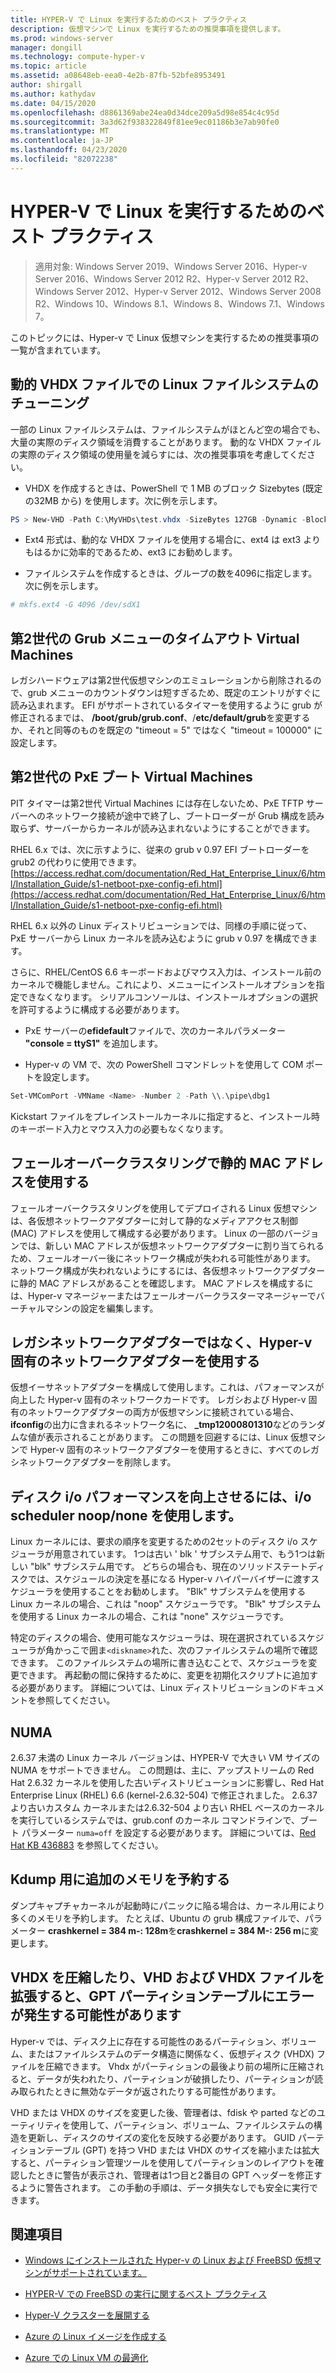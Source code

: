 ```yaml
---
title: HYPER-V で Linux を実行するためのベスト プラクティス
description: 仮想マシンで Linux を実行するための推奨事項を提供します。
ms.prod: windows-server
manager: dongill
ms.technology: compute-hyper-v
ms.topic: article
ms.assetid: a08648eb-eea0-4e2b-87fb-52bfe8953491
author: shirgall
ms.author: kathydav
ms.date: 04/15/2020
ms.openlocfilehash: d8861369abe24ea0d34dce209a5d98e854c4c95d
ms.sourcegitcommit: 3a3d62f938322849f81ee9ec01186b3e7ab90fe0
ms.translationtype: MT
ms.contentlocale: ja-JP
ms.lasthandoff: 04/23/2020
ms.locfileid: "82072238"
---
```

# <a name="best-practices-for-running-linux-on-hyper-v"></a>HYPER-V で Linux を実行するためのベスト プラクティス

>適用対象: Windows Server 2019、Windows Server 2016、Hyper-v Server 2016、Windows Server 2012 R2、Hyper-v Server 2012 R2、Windows Server 2012、Hyper-v Server 2012、Windows Server 2008 R2、Windows 10、Windows 8.1、Windows 8、Windows 7.1、Windows 7。

このトピックには、Hyper-v で Linux 仮想マシンを実行するための推奨事項の一覧が含まれています。

## <a name="tuning-linux-file-systems-on-dynamic-vhdx-files"></a>動的 VHDX ファイルでの Linux ファイルシステムのチューニング

一部の Linux ファイルシステムは、ファイルシステムがほとんど空の場合でも、大量の実際のディスク領域を消費することがあります。 動的な VHDX ファイルの実際のディスク領域の使用量を減らすには、次の推奨事項を考慮してください。

* VHDX を作成するときは、PowerShell で 1 MB のブロック Sizebytes (既定の32MB から) を使用します。次に例を示します。

```Powershell
PS > New-VHD -Path C:\MyVHDs\test.vhdx -SizeBytes 127GB -Dynamic -BlockSizeBytes 1MB
```

* Ext4 形式は、動的な VHDX ファイルを使用する場合に、ext4 は ext3 よりもはるかに効率的であるため、ext3 にお勧めします。

* ファイルシステムを作成するときは、グループの数を4096に指定します。次に例を示します。

```bash
# mkfs.ext4 -G 4096 /dev/sdX1

```

## <a name="grub-menu-timeout-on-generation-2-virtual-machines"></a>第2世代の Grub メニューのタイムアウト Virtual Machines

レガシハードウェアは第2世代仮想マシンのエミュレーションから削除されるので、grub メニューのカウントダウンは短すぎるため、既定のエントリがすぐに読み込まれます。 EFI がサポートされているタイマーを使用するように grub が修正されるまでは、 **/boot/grub/grub.conf**、/**etc/default/grub**を変更するか、それと同等のものを既定の "timeout = 5" ではなく "timeout = 100000" に設定します。

## <a name="pxe-boot-on-generation-2-virtual-machines"></a>第2世代の PxE ブート Virtual Machines

PIT タイマーは第2世代 Virtual Machines には存在しないため、PxE TFTP サーバーへのネットワーク接続が途中で終了し、ブートローダーが Grub 構成を読み取らず、サーバーからカーネルが読み込まれないようにすることができます。

RHEL 6.x では、次に示すように、従来の grub v 0.97 EFI ブートローダーを grub2 の代わりに使用できます。[https://access.redhat.com/documentation/Red_Hat_Enterprise_Linux/6/html/Installation_Guide/s1-netboot-pxe-config-efi.html](https://access.redhat.com/documentation/Red_Hat_Enterprise_Linux/6/html/Installation_Guide/s1-netboot-pxe-config-efi.html)

RHEL 6.x 以外の Linux ディストリビューションでは、同様の手順に従って、PxE サーバーから Linux カーネルを読み込むように grub v 0.97 を構成できます。

さらに、RHEL/CentOS 6.6 キーボードおよびマウス入力は、インストール前のカーネルで機能しません。これにより、メニューにインストールオプションを指定できなくなります。 シリアルコンソールは、インストールオプションの選択を許可するように構成する必要があります。

* PxE サーバーの**efidefault**ファイルで、次のカーネルパラメーター **"console = ttyS1"** を追加します。

* Hyper-v の VM で、次の PowerShell コマンドレットを使用して COM ポートを設定します。

```Powershell
Set-VMComPort -VMName <Name> -Number 2 -Path \\.\pipe\dbg1

```

Kickstart ファイルをプレインストールカーネルに指定すると、インストール時のキーボード入力とマウス入力の必要もなくなります。

## <a name="use-static-mac-addresses-with-failover-clustering"></a>フェールオーバークラスタリングで静的 MAC アドレスを使用する

フェールオーバークラスタリングを使用してデプロイされる Linux 仮想マシンは、各仮想ネットワークアダプターに対して静的なメディアアクセス制御 (MAC) アドレスを使用して構成する必要があります。 Linux の一部のバージョンでは、新しい MAC アドレスが仮想ネットワークアダプターに割り当てられるため、フェールオーバー後にネットワーク構成が失われる可能性があります。 ネットワーク構成が失われないようにするには、各仮想ネットワークアダプターに静的 MAC アドレスがあることを確認します。 MAC アドレスを構成するには、Hyper-v マネージャーまたはフェールオーバークラスターマネージャーでバーチャルマシンの設定を編集します。

## <a name="use-hyper-v-specific-network-adapters-not-the-legacy-network-adapter"></a>レガシネットワークアダプターではなく、Hyper-v 固有のネットワークアダプターを使用する

仮想イーサネットアダプターを構成して使用します。これは、パフォーマンスが向上した Hyper-v 固有のネットワークカードです。 レガシおよび Hyper-v 固有のネットワークアダプターの両方が仮想マシンに接続されている場合、 **ifconfig**の出力に含まれるネットワーク名に、 **_tmp12000801310**などのランダムな値が表示されることがあります。 この問題を回避するには、Linux 仮想マシンで Hyper-v 固有のネットワークアダプターを使用するときに、すべてのレガシネットワークアダプターを削除します。

## <a name="use-io-scheduler-noopnone-for-better-disk-io-performance"></a>ディスク i/o パフォーマンスを向上させるには、i/o scheduler noop/none を使用します。

Linux カーネルには、要求の順序を変更するための2セットのディスク i/o スケジューラが用意されています。  1つは古い ' blk ' サブシステム用で、もう1つは新しい "blk" サブシステム用です。 どちらの場合も、現在のソリッドステートディスクでは、スケジュールの決定を基になる Hyper-v ハイパーバイザーに渡すスケジューラを使用することをお勧めします。 "Blk" サブシステムを使用する Linux カーネルの場合、これは "noop" スケジューラです。 "Blk" サブシステムを使用する Linux カーネルの場合、これは "none" スケジューラです。

特定のディスクの場合、使用可能なスケジューラは、現在選択されているスケジューラが角かっこで囲ま`<diskname>`れた、次のファイルシステムの場所で確認できます。 このファイルシステムの場所に書き込むことで、スケジューラを変更できます。 再起動の間に保持するために、変更を初期化スクリプトに追加する必要があります。 詳細については、Linux ディストリビューションのドキュメントを参照してください。

## <a name="numa"></a>NUMA

2.6.37 未満の Linux カーネル バージョンは、HYPER-V で大きい VM サイズの NUMA をサポートできません。 この問題は、主に、アップストリームの Red Hat 2.6.32 カーネルを使用した古いディストリビューションに影響し、Red Hat Enterprise Linux (RHEL) 6.6 (kernel-2.6.32-504) で修正されました。 2.6.37 より古いカスタム カーネルまたは2.6.32-504 より古い RHEL ベースのカーネルを実行しているシステムでは、grub.conf のカーネル コマンドラインで、ブート パラメーター `numa=off` を設定する必要があります。 詳細については、[Red Hat KB 436883](https://access.redhat.com/solutions/436883) を参照してください。

## <a name="reserve-more-memory-for-kdump"></a>Kdump 用に追加のメモリを予約する

ダンプキャプチャカーネルが起動時にパニックに陥る場合は、カーネル用により多くのメモリを予約します。 たとえば、Ubuntu の grub 構成ファイルで、パラメーター **crashkernel = 384 m-: 128m**を**crashkernel = 384 M-: 256 m**に変更します。

## <a name="shrinking-vhdx-or-expanding-vhd-and-vhdx-files-can-result-in-erroneous-gpt-partition-tables"></a>VHDX を圧縮したり、VHD および VHDX ファイルを拡張すると、GPT パーティションテーブルにエラーが発生する可能性があります

Hyper-v では、ディスク上に存在する可能性のあるパーティション、ボリューム、またはファイルシステムのデータ構造に関係なく、仮想ディスク (VHDX) ファイルを圧縮できます。 Vhdx がパーティションの最後より前の場所に圧縮されると、データが失われたり、パーティションが破損したり、パーティションが読み取られたときに無効なデータが返されたりする可能性があります。

VHD または VHDX のサイズを変更した後、管理者は、fdisk や parted などのユーティリティを使用して、パーティション、ボリューム、ファイルシステムの構造を更新し、ディスクのサイズの変化を反映する必要があります。 GUID パーティションテーブル (GPT) を持つ VHD または VHDX のサイズを縮小または拡大すると、パーティション管理ツールを使用してパーティションのレイアウトを確認したときに警告が表示され、管理者は1つ目と2番目の GPT ヘッダーを修正するように警告されます。 この手動の手順は、データ損失なしでも安全に実行できます。

## <a name="see-also"></a>関連項目

* [Windows にインストールされた Hyper-v の Linux および FreeBSD 仮想マシンがサポートされています。](Supported-Linux-and-FreeBSD-virtual-machines-for-Hyper-V-on-Windows.md)

* [HYPER-V での FreeBSD の実行に関するベスト プラクティス](Best-practices-for-running-FreeBSD-on-Hyper-V.md)

* [Hyper-V クラスターを展開する](https://technet.microsoft.com/library/jj863389.aspx)

* [Azure の Linux イメージを作成する](https://docs.microsoft.com/azure/virtual-machines/linux/create-upload-generic)

* [Azure での Linux VM の最適化](https://docs.microsoft.com/azure/virtual-machines/linux/optimization)
